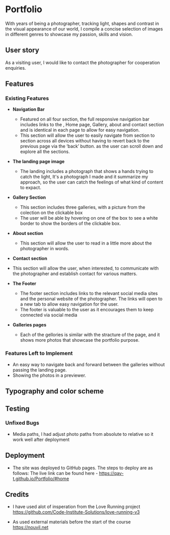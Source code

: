 # Portfolio

With years of being a photographer, tracking light, shapes and contrast in the visual appearance of our world, I compile a concise selection of images in different genres to showcase my passion, skills and vision.

<!-- ![Responsice Mockup] -->

## User story

As a visiting user, I would like to contact the photographer for cooperation enquiries.

## Features 

### Existing Features

- __Navigation Bar__

  - Featured on all four section, the full responsive navigation bar includes links to the , Home page, Gallery, about and contact section and is identical in each page to allow for easy navigation.
  - This section will allow the user to easily navigate from section to section across all devices without having to revert back to the previous page via the ‘back’ button. as the user can scroll down and explore all the sections. 

<!-- ![Nav Bar](https://github.com/lucyrush/readme-template/blob/master/media/love_running_nav.png) -->

- __The landing page image__

  - The landing includes a photograph that shows a hands trying to catch the light, It's a photograph I made and it summarize my approach, so the user can catch the feelings of what kind of content to expact.

<!-- ![Landing Page](https://github.com/lucyrush/readme-template/blob/master/media/love_running_landing.png) -->

- __Gallery Section__

  - This section includes three galleries, with a picture from the colection on the clickable box 
  - The user will be able by hovering on one of the box to see a white border to show the borders of the clickable box.
<!-- ![Club Ethos](https://github.com/lucyrush/readme-template/blob/master/media/love_running_ethos.png) -->

- __About section__

  - This section will allow the user to read in a little more about the photographer in words. 

- __Contact section__

- This section will allow the user, when interested, to communicate with the photographer and establish contact for various matters.

- __The Footer__ 

  - The footer section includes links to the relevant social media sites and the personal website of the photographer. The links will open to a new tab to allow easy navigation for the user. 
  - The footer is valuable to the user as it encourages them to keep connected via social media

<!-- ![Footer](https://github.com/lucyrush/readme-template/blob/master/media/love_running_footer.png) -->

- __Galleries pages__

  - Each of the gellories is similar with the stracture of the page, and it shows more photos that showcase the portfolio purpose.   
 
<!-- ![Gallery](https://github.com/lucyrush/readme-template/blob/master/media/love_running_gallery.png) -->


### Features Left to Implement

- An easy way to navigate back and forward between the galleries without passing the landing page.
- Showing the photos in a previewer.

 ## Typography and color scheme

## Testing 

<!-- In this section, you need to convince the assessor that you have conducted enough testing to legitimately believe that the site works well. Essentially, in this part you will want to go over all of your project’s features and ensure that they all work as intended, with the project providing an easy and straightforward way for the users to achieve their goals.

In addition, you should mention in this section how your project looks and works on different browsers and screen sizes.

You should also mention in this section any interesting bugs or problems you discovered during your testing, even if you haven't addressed them yet.

If this section grows too long, you may want to split it off into a separate file and link to it from here.


### Validator Testing 

- HTML
  - No errors were returned when passing through the official [W3C validator](https://validator.w3.org/nu/?doc=https%3A%2F%2Fcode-institute-org.github.io%2Flove-running-2.0%2Findex.html)
- CSS
  - No errors were found when passing through the official [(Jigsaw) validator](https://jigsaw.w3.org/css-validator/validator?uri=https%3A%2F%2Fvalidator.w3.org%2Fnu%2F%3Fdoc%3Dhttps%253A%252F%252Fcode-institute-org.github.io%252Flove-running-2.0%252Findex.html&profile=css3svg&usermedium=all&warning=1&vextwarning=&lang=en#css) -->

### Unfixed Bugs

- Media paths, I had adjust photo paths from absolute to relative so it work well after deployment 

## Deployment
 
- The site was deployed to GitHub pages. The steps to deploy are as follows:
The live link can be found here - https://qav-t.github.io/Portfolio/#home

## Credits 

- I have used alot of insperation from the Love Running project
https://github.com/Code-Institute-Solutions/love-running-v3

- As used external materials before the start of the course 
https://nouvil.net

